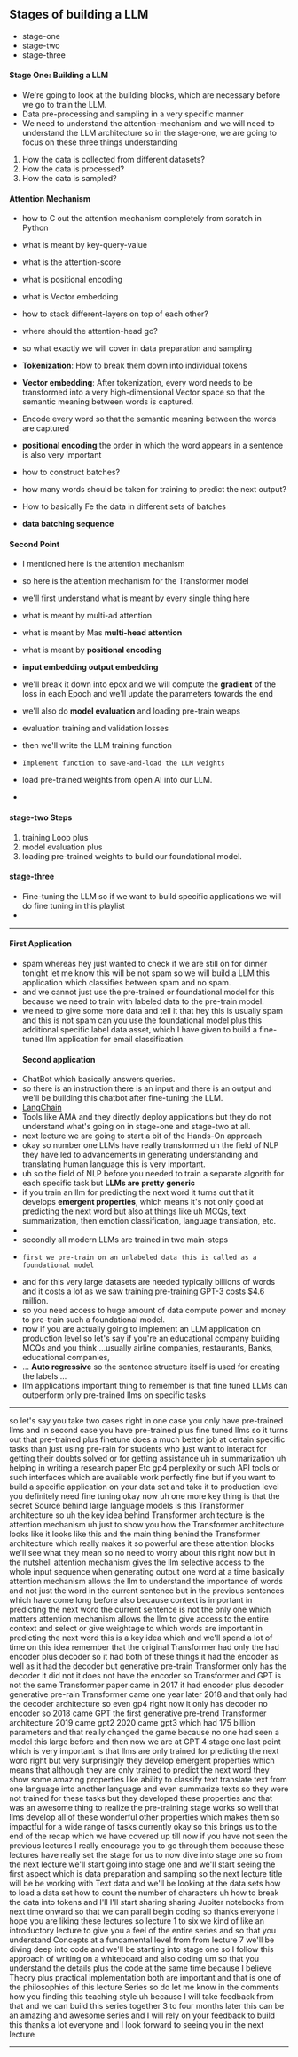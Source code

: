 ## Stages of building a LLM
* stage-one
* stage-two
* stage-three

#### Stage One: Building a LLM
* We're going to look at the building blocks, which are necessary before we go to train the LLM.
* Data pre-processing and sampling in a very specific manner
* We need to understand the attention-mechanism and we will need to understand the LLM architecture so in the stage-one, we are going to focus on these three things understanding
1. How the data is collected from different datasets?
2. How the data is processed?
3. How the data is sampled?

#### Attention Mechanism
* how to C out the attention mechanism completely from scratch in Python
* what is meant by key-query-value
* what is the attention-score
* what is positional encoding
* what is Vector embedding

* how to stack different-layers on top of each other?
* where should the attention-head go?

* so what exactly we will cover in data preparation and sampling
*  __Tokenization__: How to break them down into individual tokens
*  __Vector embedding__: After tokenization, every word needs to be transformed into a very high-dimensional Vector space so that the semantic  meaning between words is captured.
*  Encode every word so that the semantic meaning between the words are captured
*  __positional encoding__ the order in which the word appears in a sentence is also very important
*  how to construct batches?
*  how many words should be taken for training to predict the next output?
*  How to basically Fe the data in different sets of batches
*  __data batching sequence__

#### Second Point
* I mentioned here is the attention mechanism
* so here is the attention mechanism for the Transformer model
* we'll first understand what is meant by every single thing here
* what is meant by multi-ad attention
* what is meant by Mas __multi-head attention__
* what is meant by __positional encoding__
* __input embedding output embedding__

* we'll break it down into epox and we will compute the __gradient__ of the loss in each Epoch and we'll update the parameters towards the end
*   we'll also do __model evaluation__ and loading pre-train weaps
*    evaluation training    and validation losses
*    then we'll write the LLM training function
*     Implement function to save-and-load the LLM weights
*   load pre-trained weights from open AI into our LLM.
*
#### stage-two Steps
1. training Loop plus
2. model evaluation plus
3. loading pre-trained weights to build our foundational model.
   

#### stage-three 
* Fine-tuning the LLM so if we want to build specific applications we will do fine tuning in this playlist
* 

***

#### First Application
* spam whereas hey just wanted to check if we are still on for dinner tonight let me know this will be not spam so we will build a LLM this application which classifies between spam and no spam.
* and we cannot just use the pre-trained or foundational model for this because we need to train with labeled data to the pre-train model.
*  we need to give some more data and tell it that hey this is usually spam and this is not spam can you use the foundational model plus this additional specific label data asset, which I have given to build a fine-tuned llm application for email classification.
   #### Second application 
  * ChatBot which basically answers queries.
  *  so there is an instruction there is an input and there is an output and we'll be building this chatbot after fine-tuning the LLM.
  *  [LangChain]()
  *    Tools like AMA and they directly deploy applications but they do not understand what's going on in stage-one and stage-two at all.
  *  next lecture we are going to start a bit of the Hands-On approach
  *  okay so number one LLMs have really transformed uh the field of NLP they have led to advancements in generating understanding and translating human language this is very important.
  *   uh so the field of NLP before you needed to train a separate algorith for each specific task but __LLMs are pretty generic__
  *   if you train an llm for predicting the next word it turns out that it develops __emergent properties__, which means it's not only good at predicting the next word but also at things like uh MCQs, text summarization, then emotion classification, language translation, etc.
  *   
  *    secondly all modern LLMs are trained in two main-steps
  *     first we pre-train on an unlabeled data this is called as a foundational model
  *  and for this very large datasets are needed typically billions of words and it costs a lot as we saw training pre-training GPT-3 costs $4.6 million.
  *   so you need access to huge amount of data compute power and money to pre-train such a foundational model.
  *    now if you are actually going to implement an LLM application on production level so let's say if you're an educational company building MCQs and you think ...usually airline companies, restaurants, Banks, educational companies,
  * ... __Auto regressive__ so the sentence structure itself is used for creating the labels ...
  * llm applications important thing to remember is that fine tuned LLMs can outperform only pre-trained llms on specific tasks

***

so let's say you take two cases right in one case you only have pre-trained llms and in second case you have pre-trained plus fine tuned llms so it turns out that pre-trained plus finetune does a much better job at certain specific tasks than just using pre-rain for students who just want to interact for getting their doubts solved or for getting assistance uh in summarization uh helping in writing a research paper Etc gp4 perplexity or such API tools or such interfaces which are available work perfectly fine but if you want to build a specific application on your data set and take it to production level you definitely need fine tuning okay now uh one more key thing is that the secret Source behind large language models is this Transformer architecture so uh the key idea behind Transformer architecture is the attention mechanism uh just to show you how the Transformer architecture looks like it looks like this and the main thing behind the Transformer architecture which really makes it so powerful are these attention blocks we'll see what they mean so no need to worry about this right now but in the nutshell attention mechanism gives the llm selective access to the whole input sequence when generating output one word at a time basically attention mechanism allows the llm to understand the importance of words and not just the word in the current sentence but in the previous sentences which have come long before also because context is important in predicting the next word the current sentence is not the only one which matters attention mechanism allows the llm to give access to the entire context and select or give weightage to which words are important in predicting the next word this is a key idea which and we'll spend a lot of time on this idea remember that the original Transformer had only the had encoder plus decoder so it had both of these things it had the encoder as well as it had the decoder but generative pre-train Transformer only has the decoder it did not it does not have the encoder so Transformer and GPT is not the same Transformer paper came in 2017 it had encoder plus decoder generative pre-rain Transformer came one year later 2018 and that only had the decoder architecture so even gp4 right now it only has decoder no encoder so 2018 came GPT the first generative pre-trend Transformer architecture 2019 came gpt2 2020 came gpt3 which had 175 billion parameters and that really changed the game because no one had seen a model this large before and then now we are at GPT 4 stage one last point which is very important is that llms are only trained for predicting the next word right but very surprisingly they develop emergent properties which means that although they are only trained to predict the next word they show some amazing properties like ability to classify text translate text from one language into another language and even summarize texts so they were not trained for these tasks but they developed these properties and that was an awesome thing to realize the pre-training stage works so well that llms develop all of these wonderful other properties which makes them so impactful for a wide range of tasks currently okay so this brings us to the end of the recap which we have covered up till now if you have not seen the previous lectures I really encourage you to go through them because these lectures have really set the stage for us to now dive into stage one so from the next lecture we'll start going into stage one and we'll start seeing the first aspect which is data preparation and sampling so the next lecture title will be be working with Text data and we'll be looking at the data sets how to load a data set how to count the number of characters uh how to break the data into tokens and I'll I'll start sharing sharing Jupiter notebooks from next time onward so that we can parall begin coding so thanks everyone I hope you are liking these lectures so lecture 1 to six we kind of like an introductory lecture to give you a feel of the entire series and so that you understand Concepts at a fundamental level from from lecture 7 we'll be diving deep into code and we'll be starting into stage one so I follow this approach of writing on a whiteboard and also coding um so that you understand the details plus the code at the same time because I believe Theory plus practical implementation both are important and that is one of the philosophies of this lecture Series so do let me know in the comments how you finding this teaching style uh because I will take feedback from that and we can build this series together 3 to four months later this can be an amazing and awesome series and I will rely on your feedback to build this thanks a lot everyone and I look forward to seeing you in the next lecture

***


